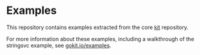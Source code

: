 # Examples

This repository contains examples extracted from the core [kit](https://github.com/go-kit/kit) repository.

For more information about these examples,
 including a walkthrough of the stringsvc example,
 see [gokit.io/examples](https://gokit.io/examples).

